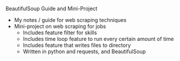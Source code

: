 BeautifulSoup Guide and Mini-Project

- My notes / guide for web scraping techniques
- Mini-project on web scraping for jobs
  - Includes feature filter for skills
  - Includes time loop feature to run every certain amount of time
  - Includes feature that writes files to directory
  - Written in python and requests, and BeautifulSoup
